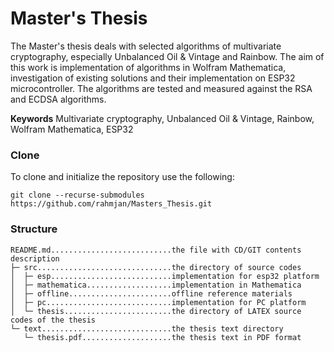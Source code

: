 # Master's Thesis
The Master's thesis deals with selected algorithms of multivariate cryptography, especially Unbalanced Oil \& Vintage and Rainbow. The aim of this work is implementation of algorithms in Wolfram Mathematica, investigation of existing solutions and their implementation on ESP32 microcontroller. The algorithms are tested and measured against the RSA and ECDSA algorithms.  

**Keywords** Multivariate cryptography, Unbalanced Oil & Vintage, Rainbow, Wolfram Mathematica, ESP32  

### Clone
To clone and initialize the repository use the following:
```
git clone --recurse-submodules https://github.com/rahmjan/Masters_Thesis.git
```

### Structure
```
README.md...........................the file with CD/GIT contents description  
├─ src..............................the directory of source codes  
│  ├─ esp...........................implementation for esp32 platform  
│  ├─ mathematica...................implementation in Mathematica  
│  ├─ offline.......................offline reference materials  
│  ├─ pc............................implementation for PC platform  
│  └─ thesis........................the directory of LATEX source codes of the thesis  
└─ text.............................the thesis text directory  
   └─ thesis.pdf....................the thesis text in PDF format  
```
